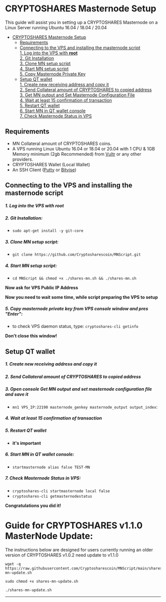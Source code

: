 # CRYPTOSHARES Masternode Setup
This guide will assist you in setting up a CRYPTOSHARES Masternode on a Linux Server running Ubuntu 16.04 / 18.04 / 20.04

- [CRYPTOSHARES Masternode Setup](#cryptoshares-masternode-setup)  
  	* [Requirements](#requirements) 
  * [Connecting to the VPS and installing the masternode script](#Connecting-to-the-VPS-and-installing-the-masternode-script)  
         [1. Log into the VPS with **root**](#1-log-into-the-vps-with-root)  
         [2. Git Installation](#2-git-installation)  
         [3. Clone MN setup script](#3-clone-mn-setup-script)  
         [4. Start MN setup script](#4-start-mn-setup-script)  
         [5. Copy Masternode Private Key](#5-copy-masternode-private-key-from-vps-console-window-and-pres-enter)
  * [Setup QT wallet](#setup-qt-wallet)  
         [1. Create new receiving address and copy it](#1-create-new-receiving-address-and-copy-it)  
	 [2. Send Collateral amount of CRYPTOSHARES to copied address](#2-send-collateral-amount-of-cryptoshares-to-copied-address)  
	 [3. Get MN output and Set Masternode Configuration File](#3-open-console-get-mn-output-and-set-masternode-configuration-file-and-save-it)  
	 [4. Wait at least 15 confirmation of transaction](#4-wait-at-least-15-confirmation-of-transaction)  
         [5. Restart QT wallet](#5-restart-qt-wallet)  
         [6. Start MN in QT wallet console](#6-start-mn-in-qt-wallet-console)  
	 [7. Check Masternode Status in VPS](#7-check-masternode-status-in-vps)  

## Requirements
- MN Collateral amount of CRYPTOSHARES coins.
- A VPS running Linux Ubuntu 16.04 or 18.04 or 20.04 with 1 CPU & 1GB Memory minimum (2gb Recommended) from [Vultr](https://www.vultr.com/?ref=8622028) or any other providers.
- CRYPTOSHARES Wallet (Local Wallet)
- An SSH Client (<a href="https://www.putty.org/" target="_blank">Putty</a> or <a href="https://dl.bitvise.com/BvSshClient-Inst.exe" target="_blank">Bitvise</a>)


## Connecting to the VPS and installing the masternode script

##### 1. Log into the VPS with **root**  

##### 2. Git Installation:  
- ```sudo apt-get install -y git-core```  

##### 3. Clone MN setup script: 
- ```git clone https://github.com/Cryptosharescoin/MNScript.git```  

##### 4. Start MN setup script: 
- ```cd MNScript && chmod +x ./shares-mn.sh && ./shares-mn.sh```
   
**Now ask for VPS Public IP Address** 

**Now you need to wait some time, while script preparing the VPS to setup**  
##### 5. Copy masternode private key from VPS console window and pres "Enter":


- to check VPS daemon status, type: ```cryptoshares-cli getinfo```

**Don't close this window!** 	

## Setup QT wallet
##### 1. Create new receiving address and copy it

##### 2. Send Collateral amount of CRYPTOSHARES to copied address

##### 3. Open console Get MN output and set masternode configuration file and save it
- ```mn1 VPS_IP:22190 masternode_genkey masternode_output output_index```:

##### 4. Wait at least 15 confirmation of transaction

##### 5. Restart QT wallet  
- **it's important**

##### 6. Start MN in QT wallet console:
- ```startmasternode alias false TEST-MN```

##### 7. Check Masternode Status in VPS:
- ```cryptoshares-cli startmasternode local false``` 
- ```cryptoshares-cli getmasternodestatus```  

**Сongratulations you did it!**


# Guide for CRYPTOSHARES v1.1.0 MasterNode Update:
The instructions below are designed for users currently running an older version of CRYPTOSHARES v1.0.2 need update to v1.1.0


```
wget -q https://raw.githubusercontent.com/Cryptosharescoin/MNScript/main/shares-mn-update.sh

sudo chmod +x shares-mn-update.sh

./shares-mn-update.sh
```

***